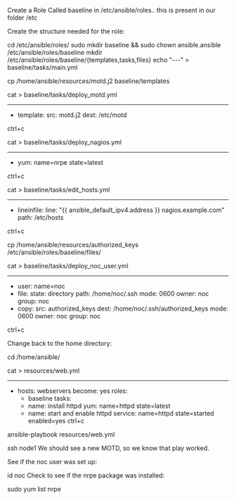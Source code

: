 Create a Role Called baseline in /etc/ansible/roles.. this is present in our folder /etc

Create the structure needed for the role:

cd /etc/ansible/roles/
sudo mkdir baseline && sudo chown ansible.ansible /etc/ansible/roles/baseline
mkdir /etc/ansible/roles/baseline/{templates,tasks,files}
echo "---" > baseline/tasks/main.yml


cp /home/ansible/resources/motd.j2 baseline/templates

cat > baseline/tasks/deploy_motd.yml

---
- template:
    src: motd.j2
    dest: /etc/motd

ctrl+c

cat > baseline/tasks/deploy_nagios.yml

---
- yum: name=nrpe state=latest

ctrl+c

cat >  baseline/tasks/edit_hosts.yml

---
- lineinfile:
    line: "{{ ansible_default_ipv4.address }} nagios.example.com" 
    path: /etc/hosts

ctrl+c

cp /home/ansible/resources/authorized_keys /etc/ansible/roles/baseline/files/

cat > baseline/tasks/deploy_noc_user.yml

---
- user: name=noc
- file:
     state: directory
     path: /home/noc/.ssh
     mode: 0600
     owner: noc
     group: noc
- copy:
     src: authorized_keys
     dest: /home/noc/.ssh/authorized_keys
     mode: 0600
     owner: noc
     group: noc

ctrl+c


Change back to the home directory:

cd /home/ansible/

cat > resources/web.yml

---
- hosts: webservers
  become: yes
  roles:
    - baseline
  tasks:
    - name: install httpd
      yum: name=httpd state=latest
    - name: start and enable httpd
      service: name=httpd state=started enabled=yes
ctrl+c



ansible-playbook resources/web.yml

ssh node1
We should see a new MOTD, so we know that play worked.

See if the noc user was set up:

id noc
Check to see if the nrpe package was installed:

sudo yum list nrpe
